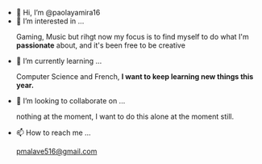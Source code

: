 - 👋 Hi, I’m @paolayamira16 
- 👀 I’m interested in ... <p> Gaming, Music but rihgt now my focus is to find myself to do what I'm <strong>passionate</strong> about, and it's been free to be creative </p> 
- 🌱 I’m currently learning ... <p> Computer Science and French, <strong>I want to keep learning new things this year.</strong> </p>
- 💞️ I’m looking to collaborate on ... <p> nothing at the moment, I want to do this alone at the moment still. </p> 
- 📫 How to reach me ... <p> pmalave516@gmail.com </p> 

<!---
paolayamira16/paolayamira16 is a ✨ special ✨ repository because its `README.md` (this file) appears on your GitHub profile.
You can click the Preview link to take a look at your changes.
--->
